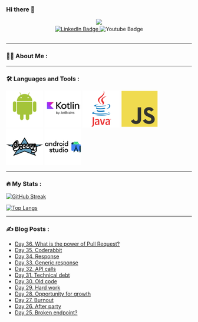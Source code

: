 ### Hi there 👋

<div id="header" align="center">
  <img src="https://media.giphy.com/media/M9gbBd9nbDrOTu1Mqx/giphy.gif" width="100"/>
</div>

<div id="badges" align="center">
  <a href="https://www.linkedin.com/in/yauheni-slizh-5b7a7236/">
    <img src="https://img.shields.io/badge/LinkedIn-blue?style=for-the-badge&logo=linkedin&logoColor=white" alt="LinkedIn Badge"/>
  </a>
  <a>
    <img src="https://img.shields.io/github/stars/kiolk?style=social" alt="Youtube Badge"/>
   </a>
</div>

<div align="center">
  <img src="https://komarev.com/ghpvc/?username=kiolk&style=flat-square&color=blue" alt=""/>
</div>

---

### :woman_technologist: About Me :

---

### :hammer_and_wrench: Languages and Tools :
<div>
  <img src="https://raw.githubusercontent.com/devicons/devicon/master/icons/android/android-original-wordmark.svg" title="Android" alt="Android" height="100" width="100"/>
  <img src="https://github.com/devicons/devicon/blob/master/icons/kotlin/kotlin-original-wordmark.svg" title="Kotlin" alt="Kotli" height="100" width="100"/>
  <img src="https://github.com/devicons/devicon/blob/master/icons/java/java-original-wordmark.svg" title="Java" alt="Java" height="100" width="100"/>
  <img src="https://github.com/devicons/devicon/blob/master/icons/javascript/javascript-original.svg" title="Js" alt="Js" height="100" width="100"/>
  <img src="https://github.com/devicons/devicon/blob/master/icons/groovy/groovy-original.svg" title="Groovy" alt="Groovy" height="100" width="100"/>
  <img src="https://github.com/devicons/devicon/blob/master/icons/androidstudio/androidstudio-original-wordmark.svg" title="AndroidStudio" alt="AndroidStudiohttps://github.com/devicons/devicon/blob/master/icons/androidstudio/androidstudio-original-wordmark.svg" height="100" width="100"/>
</div>

<!--
**Kiolk/Kiolk** is a ✨ _special_ ✨ repository because its `README.md` (this file) appears on your GitHub profile.

Here are some ideas to get you started:

- 🔭 I’m currently working on ...
- 🌱 I’m currently learning ...
- 👯 I’m looking to collaborate on ...
- 🤔 I’m looking for help with ...
- 💬 Ask me about ...
- 📫 How to reach me: ...
- 😄 Pronouns: ...
- ⚡ Fun fact: ...
-->
---

### :fire: My Stats :
[![GitHub Streak](http://github-readme-streak-stats.herokuapp.com?user=Kiolk&theme=dark&background=000000)](https://git.io/streak-stats)

[![Top Langs](https://github-readme-stats.vercel.app/api/top-langs/?username=Kiolk)](https://github.com/anuraghazra/github-readme-stats)

---

### :writing_hand: Blog Posts :
<!-- BLOG-POST-LIST:START -->
- [Day 36. What is the power of Pull Request?](https://dev.to/kiolk/day-36-what-is-the-power-of-pull-request-3edc)
- [Day 35. Coderabbit](https://dev.to/kiolk/day-35-coderabbit-4c8l)
- [Day 34. Response](https://dev.to/kiolk/day-34-response-1bc5)
- [Day 33. Generic response](https://dev.to/kiolk/day-33-generic-response-2d2h)
- [Day 32. API calls](https://dev.to/kiolk/day-32-api-calls-36m3)
- [Day 31. Technical debt](https://dev.to/kiolk/day-31-technical-debt-e9n)
- [Day 30. Old code](https://dev.to/kiolk/day-30-old-code-1k2b)
- [Day 29. Hard work](https://dev.to/kiolk/day-30-hard-work-2740)
- [Day 28. Opportunity for growth](https://dev.to/kiolk/day-28-opportunity-for-growth-3g17)
- [Day 27. Burnout](https://dev.to/kiolk/day-27-burnout-3i5d)
- [Day 26. After party](https://dev.to/kiolk/day-26-after-party-5373)
- [Day 25. Broken endpoint?](https://dev.to/kiolk/day-25-broken-endpoint-4eo7)
<!-- BLOG-POST-LIST:END -->

